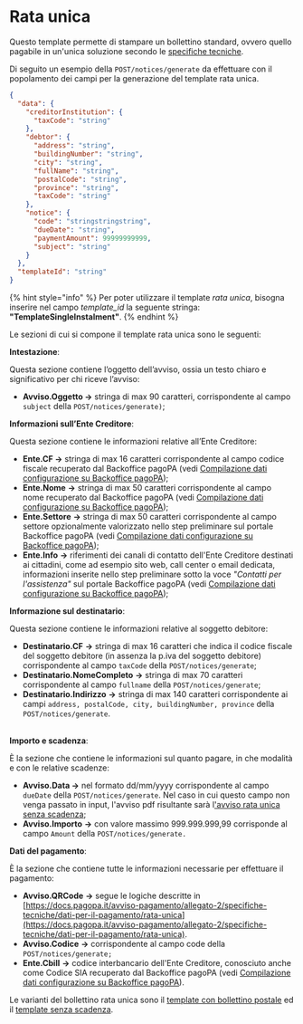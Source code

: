 # Rata unica

Questo template permette di stampare un bollettino standard, ovvero quello pagabile in un'unica soluzione secondo le [specifiche tecniche](https://www.figma.com/design/Zbjx4y41nNvS4qjFzheH0U/Rata-unica?node-id=1-865\&t=KsgeUTx3QGpWp0Sz-0).&#x20;

Di seguito un esempio della `POST/notices/generate` da effettuare con il popolamento dei campi per la generazione del template rata unica.

```json
{
  "data": {
    "creditorInstitution": {
      "taxCode": "string"
    },
    "debtor": {
      "address": "string",
      "buildingNumber": "string",
      "city": "string",
      "fullName": "string",
      "postalCode": "string",
      "province": "string",
      "taxCode": "string"
    },
    "notice": {
      "code": "stringstringstring",
      "dueDate": "string",
      "paymentAmount": 99999999999,
      "subject": "string"
    }
  },
  "templateId": "string"
}

```

{% hint style="info" %}
Per poter utilizzare il template _rata unica_, bisogna inserire nel campo _template\_id_ la seguente stringa: **"TemplateSingleInstalment"**.
{% endhint %}

Le sezioni di cui si compone il template rata unica sono le seguenti:

**Intestazione**:&#x20;

Questa sezione contiene l’oggetto dell’avviso, ossia un testo chiaro e significativo per chi riceve l’avviso:

* **Avviso.Oggetto ->** stringa di max 90 caratteri, corrispondente al campo `subject` della `POST/notices/generate)`;

**Informazioni sull’Ente Creditore**:

Questa sezione contiene le informazioni relative all’Ente Creditore:

* **Ente.CF ->** stringa di max 16 caratteri corrispondente al campo codice fiscale recuperato dal Backoffice pagoPA (vedi [Compilazione dati configurazione su Backoffice pagoPA](../../compilazione-dati-configurazione-su-backoffice-pagopa.md));
* **Ente.Nome** **->** stringa di max 50 caratteri corrispondente al campo nome recuperato dal Backoffice pagoPA (vedi [Compilazione dati configurazione su Backoffice pagoPA](../../compilazione-dati-configurazione-su-backoffice-pagopa.md));
* **Ente.Settore** **->** stringa di max 50 caratteri corrispondente al campo settore opzionalmente valorizzato nello step preliminare sul portale Backoffice pagoPA  (vedi [Compilazione dati configurazione su Backoffice pagoPA](../../compilazione-dati-configurazione-su-backoffice-pagopa.md));
* **Ente.Info** **->** riferimenti dei canali di contatto dell'Ente Creditore destinati ai cittadini, come ad esempio sito web, call center o email dedicata, informazioni inserite nello step preliminare sotto la voce _"Contatti per l'assistenza"_ sul portale Backoffice pagoPA (vedi [Compilazione dati configurazione su Backoffice pagoPA](../../compilazione-dati-configurazione-su-backoffice-pagopa.md));

**Informazione sul destinatario**:

Questa sezione contiene le informazioni relative al soggetto debitore:

* **Destinatario.CF** **->** stringa di max 16 caratteri che indica il codice fiscale del soggetto debitore (in assenza la p.iva del soggetto debitore) corrispondente al campo `taxCode` della `POST/notices/generate`;
* **Destinatario.NomeCompleto** **->** stringa di max 70 caratteri corrispondente al campo `fullname` della `POST/notices/generate`;
* **Destinatario.Indirizzo** **->** stringa di max 140 caratteri corrispondente ai campi `address, postalCode, city, buildingNumber, province` della `POST/notices/generate`.

\
**Importo e scadenza**:

È la sezione che contiene le informazioni sul quanto pagare, in che modalità e con le relative scadenze:

* **Avviso.Data ->** nel formato dd/mm/yyyy corrispondente al campo `dueDate` della `POST/notices/generate`. Nel caso in cui questo campo non venga passato in input, l'avviso pdf risultante sarà l['avviso rata unica senza scadenza](senza-scadenza.md);
* **Avviso.Importo** **->** con valore massimo 999.999.999,99 corrisponde al campo `Amount` della `POST/notices/generate.`

**Dati del pagamento**:

È la sezione che contiene tutte le informazioni necessarie per effettuare il pagamento:

* **Avviso.QRCode** **->** segue le logiche descritte in [https://docs.pagopa.it/avviso-pagamento/allegato-2/specifiche-tecniche/dati-per-il-pagamento/rata-unica](https://docs.pagopa.it/avviso-pagamento/allegato-2/specifiche-tecniche/dati-per-il-pagamento/rata-unica).
* **Avviso.Codice** **->** corrispondente al campo code della `POST/notices/generate;`
* **Ente.Cbill** **->** codice interbancario dell'Ente Creditore, conosciuto anche come Codice SIA recuperato dal Backoffice pagoPA (vedi [Compilazione dati configurazione su Backoffice pagoPA](../../compilazione-dati-configurazione-su-backoffice-pagopa.md)).

Le varianti del bollettino rata unica sono il [template con bollettino postale](con-bollettino-postale.md) ed il [template senza scadenza](senza-scadenza.md).
